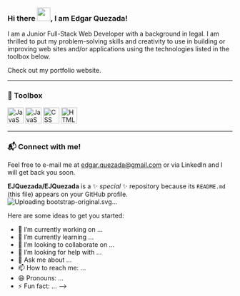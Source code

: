 ### Hi there <img src="https://raw.githubusercontent.com/MartinHeinz/MartinHeinz/master/wave.gif" width="30px">, I am Edgar Quezada!

I am a Junior Full-Stack Web Developer with a background in legal. I am thrilled to put my problem-solving skills and creativity to use in building or improving web sites and/or applications using the technologies listed in the toolbox below.

Check out my portfolio website.  

---

### 🧰 Toolbox

<img src="https://cdn.worldvectorlogo.com/logos/javascript.svg" alt="JavaScript Logo" width="36" height="36"/> 
<img src="https://cdn.worldvectorlogo.com/logos/javascript-1.svg" alt="JavaScript Logo" width="36" height="36"/>
<img src="https://cdn.worldvectorlogo.com/logos/css3.svg" alt="CSS Logo" width="36" height="36"/>
<img src="https://cdn.worldvectorlogo.com/logos/html-1.svg" alt="HTML Logo" width="36" height="36"/>

---
### 📬 Connect with me!

Feel free to e-mail me at edgar.quezada@gmail.com or via LinkedIn and I will get back you soon.





**EJQuezada/EJQuezada** is a ✨ _special_ ✨ repository because its `README.md` (this file) appears on your GitHub profile.![Uploading bootstrap-original.svg…]()


Here are some ideas to get you started:

- 🔭 I’m currently working on ...
- 🌱 I’m currently learning ...
- 👯 I’m looking to collaborate on ...
- 🤔 I’m looking for help with ...
- 💬 Ask me about ...
- 📫 How to reach me: ...
- 😄 Pronouns: ...
- ⚡ Fun fact: ...
-->
